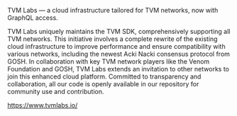 TVM Labs — a cloud infrastructure tailored for TVM networks, now with GraphQL access. 

TVM Labs uniquely maintains the TVM SDK, comprehensively supporting all TVM networks. This initiative involves a complete rewrite of the existing cloud infrastructure to improve performance and ensure compatibility with various networks, including the newest Acki Nacki consensus protocol from GOSH. In collaboration with key TVM network players like the Venom Foundation and GOSH, TVM Labs extends an invitation to other networks to join this enhanced cloud platform. Committed to transparency and collaboration, all our code is openly available in our repository for community use and contribution.

https://www.tvmlabs.io/




